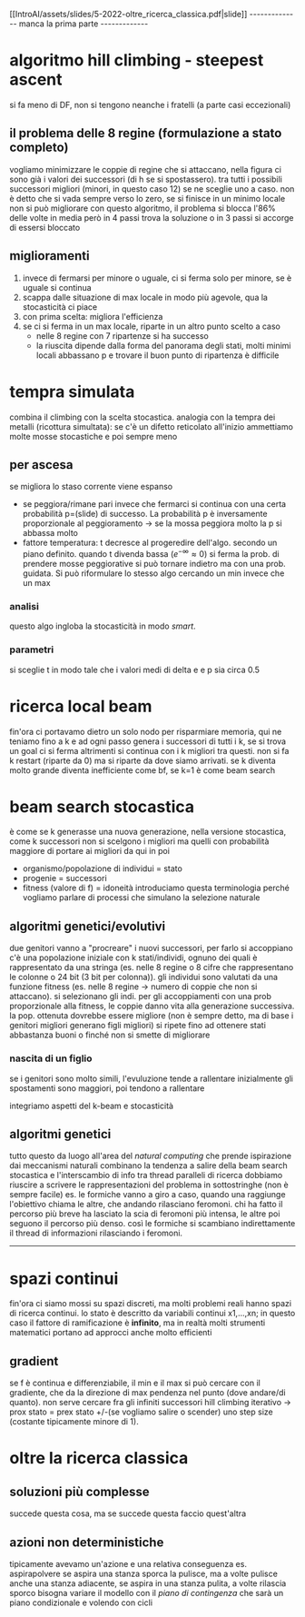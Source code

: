 [[IntroAI/assets/slides/5-2022-oltre_ricerca_classica.pdf|slide]]
-------------- manca la prima parte -------------

# algoritmo hill climbing - steepest ascent
si fa meno di DF, non si tengono neanche i fratelli (a parte casi eccezionali)
## il problema delle 8 regine (formulazione a stato completo)
vogliamo minimizzare le coppie di regine che si attaccano, nella figura ci sono già i valori dei successori (di h se si spostassero). tra tutti i possibili successori migliori (minori, in questo caso 12) se ne sceglie uno a caso.
non è detto che si vada sempre verso lo zero, se si finisce in un minimo locale non si può migliorare
con questo algoritmo, il problema si blocca l'86% delle volte
in media però in 4 passi trova la soluzione o in 3 passi si accorge di essersi bloccato
## miglioramenti
1. invece di fermarsi per minore o uguale, ci si ferma solo per minore, se è uguale si continua
2. scappa dalle situazione di max locale in modo più agevole, qua la stocasticità ci piace
3. con prima scelta: migliora l'efficienza
4. se ci si ferma in un max locale, riparte in un altro punto scelto a caso
	- nelle 8 regine con 7 ripartenze si ha successo
	- la riuscita dipende dalla forma del panorama degli stati, molti minimi locali abbassano p e trovare il buon punto di ripartenza è difficile
# tempra simulata
combina il climbing con la scelta stocastica. 
analogia con la tempra dei metalli (ricottura simultata): se c'è un difetto reticolato
all'inizio ammettiamo molte mosse stocastiche e poi sempre meno
## per ascesa
se migliora lo staso corrente viene espanso
- se peggiora/rimane pari invece che fermarci si continua con una certa probabilità p=(slide) di successo. La probabilità p è inversamente proporzionale al peggioramento -> se la mossa peggiora molto la p si abbassa molto
- fattore temperatura: t decresce al progeredire dell'algo. secondo un piano definito. quando t divenda bassa ($e^{-\infty}\approx 0$) si ferma la prob. di prendere mosse peggiorative 
si può tornare indietro ma con una prob. guidata. Si può riformulare lo stesso algo cercando un min invece che un max
### analisi
questo algo ingloba la stocasticità in modo *smart*.
### parametri
si sceglie t in modo tale che i valori medi di delta e e p sia circa 0.5
# ricerca local beam
fin'ora ci portavamo dietro un solo nodo per risparmiare memoria, qui ne teniamo fino a k e ad ogni passo genera i successori di tutti i k, se si trova un goal ci si ferma altrimenti si continua con i k migliori tra questi.
non si fa k restart (riparte da 0) ma si riparte da dove siamo arrivati.
se k diventa molto grande diventa inefficiente come bf, se k=1 è come beam search
# beam search stocastica
è come se k generasse una nuova generazione, nella versione stocastica, come k successori non si scelgono i migliori ma quelli con probabilità maggiore di portare ai migliori
da qui in poi
- organismo/popolazione di individui = stato
- progenie = successori
- fitness (valore di f) = idoneità
introduciamo questa terminologia perché vogliamo parlare di processi che simulano la selezione naturale
## algoritmi genetici/evolutivi
due genitori vanno a "procreare" i nuovi successori, per farlo si accoppiano
c'è una popolazione iniziale con k stati/individi, ognuno dei quali è rappresentato da una stringa (es. nelle 8 regine o 8 cifre che rappresentano le colonne o 24 bit (3 bit per colonna)). gli individui sono valutati da una funzione fitness (es. nelle 8 regine -> numero di coppie che non si attaccano).  si selezionano gli indi. per gli accoppiamenti con una prob proporzionale alla fitness, le coppie danno vita alla generazione successiva.
la pop. ottenuta dovrebbe essere migliore (non è sempre detto, ma di base i genitori migliori generano figli migliori)
si ripete fino ad ottenere stati abbastanza buoni o finché non si smette di migliorare
### nascita di un figlio
se i genitori sono molto simili, l'evuluzione tende a rallentare
inizialmente gli spostamenti sono maggiori, poi tendono a rallentare

integriamo aspetti del k-beam e stocasticità
## algoritmi genetici
tutto questo da luogo all'area del *natural computing* che prende ispirazione dai meccanismi naturali
combinano la tendenza a salire della beam search stocastica e l'interscambio di info tra thread paralleli di ricerca
dobbiamo riuscire a scrivere le rappresentazioni del problema in sottostringhe (non è sempre facile)
	es. le formiche vanno a giro a caso, quando una raggiunge l'obiettivo chiama le altre, che andando rilasciano feromoni. chi ha fatto il percorso più breve ha lasciato la scia di feromoni più intensa, le altre poi seguono il percorso più denso. così le formiche si scambiano indirettamente il thread di informazioni rilasciando i feromoni.

---
# spazi continui
fin'ora ci siamo mossi su spazi discreti, ma molti problemi reali hanno spazi di ricerca continui.
lo stato è descritto da variabili continui x1,...,xn; in questo caso il fattore di ramificazione è **infinito**, ma in realtà molti strumenti matematici portano ad approcci anche molto efficienti
## gradient
se f è continua e differenziabile, il min e il max si può cercare con il gradiente, che da la direzione di max pendenza nel punto (dove andare/di quanto). non serve cercare fra gli infiniti successori
hill climbing iterativo -> prox stato = prex stato +/-(se vogliamo salire o scender) uno step size (costante tipicamente minore di 1).
# oltre la ricerca classica
## soluzioni più complesse
succede questa cosa, ma se succede questa faccio quest'altra
## azioni non deterministiche
tipicamente avevamo un'azione e una relativa conseguenza
	es. aspirapolvere
	se aspira una stanza sporca la pulisce, ma a volte pulisce anche una stanza adiacente, se aspira in una stanza pulita, a volte rilascia sporco
	bisogna variare il modello con il *piano di contingenza* che sarà un piano condizionale e volendo con cicli